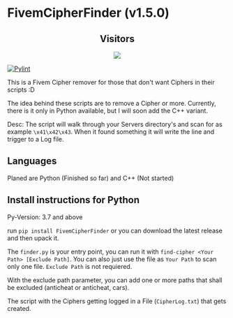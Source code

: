 # FivemCipherFinder (v1.5.0)
<div align="center">
  <h2> Visitors </h2>
<img src="https://profile-counter.glitch.me/FivemCipherFinder/count.svg" />
</div>

[![Pylint](https://github.com/exersalza/FivemCipherFinder/actions/workflows/pylint.yml/badge.svg)](https://github.com/exersalza/FivemCipherFinder/actions/workflows/pylint.yml)

This is a Fivem Cipher remover for those that don't want Ciphers in their scripts :D

The idea behind these scripts are to remove a Cipher or more. Currently, there is it only in Python available, but I will soon add the C++ variant.

Desc:
The script will walk through your Servers directory's and scan for as example `\x41\x42\x43`. When it found something it will write the line and trigger to a Log file.

## Languages 
Planed are Python (Finished so far) and C++ (Not started)


## Install instructions for Python
Py-Version: 3.7 and above

run `pip install FivemCipherFinder` or you can download the latest release and then upack it.

The `finder.py` is your entry point, you can run it with `find-cipher <Your Path> [Exclude Path]`. 
You can also just use the file as `Your Path` to scan only one file. `Exclude Path` is not requiered.

With the exclude path parameter, you can add one or more paths that shall be excluded (anticheat or anticheat, cars).

The script with the Ciphers getting logged in a File (`CipherLog.txt`) that gets created.
